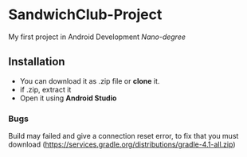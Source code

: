 # SandwichClub-Project
My first project in Android Development _Nano-degree_

## Installation
* You can download it as .zip file or **clone** it.
* if .zip, extract it
* Open it using **Android Studio**

### Bugs
Build may failed and give a connection reset error, to fix that you must download (https://services.gradle.org/distributions/gradle-4.1-all.zip)
